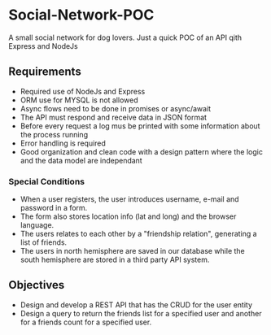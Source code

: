 # Social-Network-POC

A small social network for dog lovers. Just a quick POC of an API qith Express and NodeJs

## Requirements

- Required use of NodeJs and Express
- ORM use for MYSQL is not allowed
- Async flows need to be done in promises or async/await
- The API must respond and receive data in JSON format
- Before every request a log mus be printed with some information about the process running
- Error handling is required
- Good organization and clean code with a design pattern where the logic and the data model are independant

### Special Conditions

- When a user registers, the user introduces username, e-mail and password in a form.
- The form also stores location info (lat and long) and the browser language.
- The users relates to each other by a "friendship relation", generating a list of friends.
- The users in north hemisphere are saved in our database while the south hemisphere are stored in a third party API system.

## Objectives

- Design and develop a REST API that has the CRUD for the user entity
- Design a query to return the friends list for a specified user and another for a friends count for a specified user.